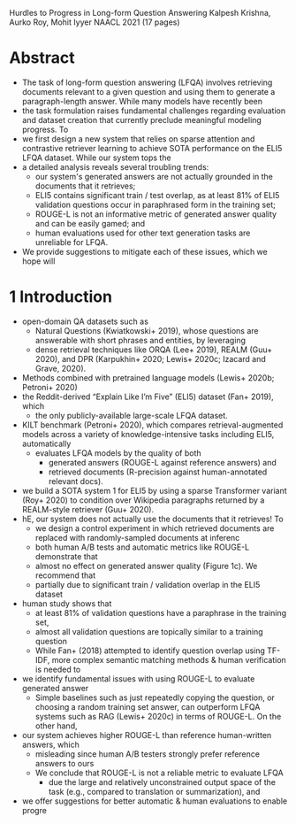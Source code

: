 Hurdles to Progress in Long-form Question Answering
Kalpesh Krishna, Aurko Roy, Mohit Iyyer
NAACL 2021 (17 pages)

# Abstract

* The task of long-form question answering (LFQA) involves 
  retrieving documents relevant to a given question and using them to 
  generate a paragraph-length answer. While many models have recently been
* the task formulation raises fundamental challenges regarding evaluation and
  dataset creation that currently preclude meaningful modeling progress. To
* we first design a new system that 
  relies on sparse attention and contrastive retriever learning to 
  achieve SOTA performance on the ELI5 LFQA dataset.  While our system tops the
* a detailed analysis reveals several troubling trends: 
  * our system's generated answers are not actually grounded in the documents
    that it retrieves; 
  * ELI5 contains significant train / test overlap, as at least 81% of ELI5
    validation questions occur in paraphrased form in the training set; 
  * ROUGE-L is not an informative metric of generated answer quality and 
    can be easily gamed; and 
  * human evaluations used for other text generation tasks are unreliable for
    LFQA. 
* We provide suggestions to mitigate each of these issues, which we hope will

# 1 Introduction

* open-domain QA datasets such as 
  * Natural Questions (Kwiatkowski+ 2019), whose questions are answerable with
    short phrases and entities, by leveraging 
  * dense retrieval techniques like ORQA (Lee+ 2019), REALM (Guu+ 2020), and 
    DPR (Karpukhin+ 2020; Lewis+ 2020c; Izacard and Grave, 2020).  
* Methods combined with pretrained language models (Lewis+ 2020b; Petroni+ 2020)
* the Reddit-derived “Explain Like I’m Five” (ELI5) dataset (Fan+ 2019), which
  * the only publicly-available large-scale LFQA dataset.  
* KILT benchmark (Petroni+ 2020), which compares retrieval-augmented models
  across a variety of knowledge-intensive tasks including ELI5, automatically
  * evaluates LFQA models by the quality of both 
    * generated answers (ROUGE-L against reference answers) and 
    * retrieved documents (R-precision against human-annotated relevant docs).
* we build a SOTA system 1 for ELI5 by using a sparse Transformer variant (Roy+
  2020) to condition over Wikipedia paragraphs returned by a REALM-style
  retriever (Guu+ 2020).  
* hE, our system does not actually use the documents that it retrieves! To
  * we design a control experiment in which 
    retrieved documents are replaced with randomly-sampled documents at inferenc
  * both human A/B tests and automatic metrics like ROUGE-L demonstrate that
  * almost no effect on generated answer quality (Figure 1c).  We recommend that
  * partially due to significant train / validation overlap in the ELI5 dataset
* human study shows that 
  * at least 81% of validation questions have a paraphrase in the training set,
  * almost all validation questions are topically similar to a training question
  * While Fan+ (2018) attempted to identify question overlap using TF-IDF,
    more complex semantic matching methods & human verification is needed to
* we identify fundamental issues with using ROUGE-L to evaluate generated answer
  * Simple baselines such as just repeatedly copying the question, or choosing a
    random training set answer, can outperform LFQA systems such as RAG (Lewis+
    2020c) in terms of ROUGE-L. On the other hand, 
* our system achieves higher ROUGE-L than reference human-written answers, which
  * misleading since human A/B testers strongly prefer reference answers to ours
  * We conclude that ROUGE-L is not a reliable metric to evaluate LFQA 
    * due the large and relatively unconstrained output space of the task
    (e.g., compared to translation or summarization), and 
* we offer suggestions for better automatic & human evaluations to enable progre
